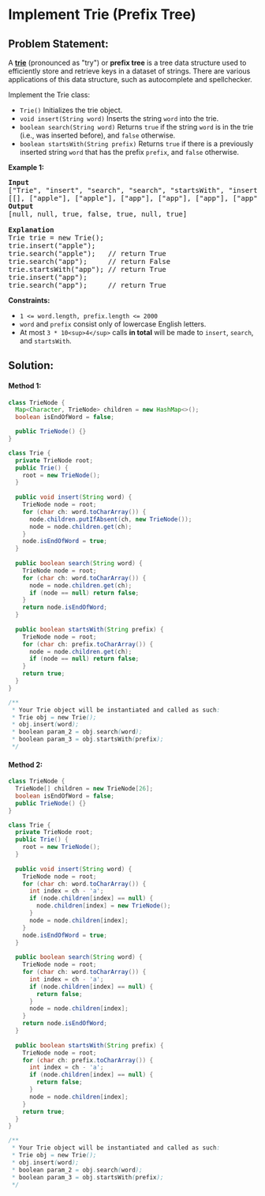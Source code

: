 # Implement Trie (Prefix Tree)

## Problem Statement:

A [**trie**](https://en.wikipedia.org/wiki/Trie) (pronounced as "try") or **prefix tree** is a tree data structure used to efficiently store and retrieve keys in a dataset of strings. There are various applications of this data structure, such as autocomplete and spellchecker.

Implement the Trie class:

* `Trie()` Initializes the trie object.
* `void insert(String word)` Inserts the string `word` into the trie.
* `boolean search(String word)` Returns `true` if the string `word` is in the trie (i.e., was inserted before), and `false` otherwise.
* `boolean startsWith(String prefix)` Returns `true` if there is a previously inserted string `word` that has the prefix `prefix`, and `false` otherwise.

**Example 1:**

<pre><strong>Input</strong>
["Trie", "insert", "search", "search", "startsWith", "insert", "search"]
[[], ["apple"], ["apple"], ["app"], ["app"], ["app"], ["app"]]
<strong>Output</strong>
[null, null, true, false, true, null, true]

<strong>Explanation</strong>
Trie trie = new Trie();
trie.insert("apple");
trie.search("apple");   // return True
trie.search("app");     // return False
trie.startsWith("app"); // return True
trie.insert("app");
trie.search("app");     // return True
</pre>

**Constraints:**

* `1 <= word.length, prefix.length <= 2000`
* `word` and `prefix` consist only of lowercase English letters.
* At most `3 * 10<sup>4</sup>` calls **in total** will be made to `insert`, `search`, and `startsWith`.

## Solution:

#### Method 1:

```java
class TrieNode {
  Map<Character, TrieNode> children = new HashMap<>();
  boolean isEndOfWord = false;

  public TrieNode() {}
}

class Trie {
  private TrieNode root;
  public Trie() {
    root = new TrieNode();
  }
  
  public void insert(String word) {
    TrieNode node = root;
    for (char ch: word.toCharArray()) {
      node.children.putIfAbsent(ch, new TrieNode());
      node = node.children.get(ch);
    }
    node.isEndOfWord = true;
  }
  
  public boolean search(String word) {
    TrieNode node = root;
    for (char ch: word.toCharArray()) {
      node = node.children.get(ch);
      if (node == null) return false;
    }
    return node.isEndOfWord;
  }
  
  public boolean startsWith(String prefix) {
    TrieNode node = root;
    for (char ch: prefix.toCharArray()) {
      node = node.children.get(ch);
      if (node == null) return false;
    }
    return true;
  }
}

/**
 * Your Trie object will be instantiated and called as such:
 * Trie obj = new Trie();
 * obj.insert(word);
 * boolean param_2 = obj.search(word);
 * boolean param_3 = obj.startsWith(prefix);
 */
```

#### Method 2:

```java
class TrieNode {
  TrieNode[] children = new TrieNode[26];
  boolean isEndOfWord = false;
  public TrieNode() {}
}

class Trie {
  private TrieNode root;
  public Trie() {
    root = new TrieNode();
  }
  
  public void insert(String word) {
    TrieNode node = root;
    for (char ch: word.toCharArray()) {
      int index = ch - 'a';
      if (node.children[index] == null) {
        node.children[index] = new TrieNode();
      }
      node = node.children[index];
    }
    node.isEndOfWord = true;
  }
  
  public boolean search(String word) {
    TrieNode node = root;
    for (char ch: word.toCharArray()) {
      int index = ch - 'a';
      if (node.children[index] == null) {
        return false;
      }
      node = node.children[index];
    }
    return node.isEndOfWord;
  }
  
  public boolean startsWith(String prefix) {
    TrieNode node = root;
    for (char ch: prefix.toCharArray()) {
      int index = ch - 'a';
      if (node.children[index] == null) {
        return false;
      }
      node = node.children[index];
    }
    return true;
  }
}

/**
 * Your Trie object will be instantiated and called as such:
 * Trie obj = new Trie();
 * obj.insert(word);
 * boolean param_2 = obj.search(word);
 * boolean param_3 = obj.startsWith(prefix);
 */
```

